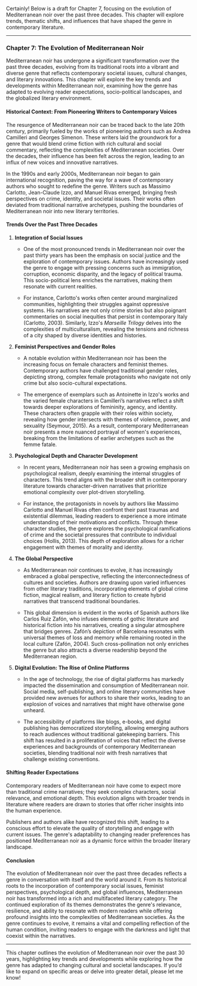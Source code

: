 Certainly! Below is a draft for Chapter 7, focusing on the evolution of Mediterranean noir over the past three decades. This chapter will explore trends, thematic shifts, and influences that have shaped the genre in contemporary literature.

---

### Chapter 7: The Evolution of Mediterranean Noir

Mediterranean noir has undergone a significant transformation over the past three decades, evolving from its traditional roots into a vibrant and diverse genre that reflects contemporary societal issues, cultural changes, and literary innovations. This chapter will explore the key trends and developments within Mediterranean noir, examining how the genre has adapted to evolving reader expectations, socio-political landscapes, and the globalized literary environment.

#### Historical Context: From Pioneering Writers to Contemporary Voices

The resurgence of Mediterranean noir can be traced back to the late 20th century, primarily fueled by the works of pioneering authors such as Andrea Camilleri and Georges Simenon. These writers laid the groundwork for a genre that would blend crime fiction with rich cultural and social commentary, reflecting the complexities of Mediterranean societies. Over the decades, their influence has been felt across the region, leading to an influx of new voices and innovative narratives.

In the 1990s and early 2000s, Mediterranean noir began to gain international recognition, paving the way for a wave of contemporary authors who sought to redefine the genre. Writers such as Massimo Carlotto, Jean-Claude Izzo, and Manuel Rivas emerged, bringing fresh perspectives on crime, identity, and societal issues. Their works often deviated from traditional narrative archetypes, pushing the boundaries of Mediterranean noir into new literary territories.

#### Trends Over the Past Three Decades

1. **Integration of Social Issues**  
   - One of the most pronounced trends in Mediterranean noir over the past thirty years has been the emphasis on social justice and the exploration of contemporary issues. Authors have increasingly used the genre to engage with pressing concerns such as immigration, corruption, economic disparity, and the legacy of political trauma. This socio-political lens enriches the narratives, making them resonate with current realities.

   - For instance, Carlotto's works often center around marginalized communities, highlighting their struggles against oppressive systems. His narratives are not only crime stories but also poignant commentaries on social inequities that persist in contemporary Italy (Carlotto, 2003). Similarly, Izzo's *Marseille Trilogy* delves into the complexities of multiculturalism, revealing the tensions and richness of a city shaped by diverse identities and histories.

2. **Feminist Perspectives and Gender Roles**  
   - A notable evolution within Mediterranean noir has been the increasing focus on female characters and feminist themes. Contemporary authors have challenged traditional gender roles, depicting strong, complex female protagonists who navigate not only crime but also socio-cultural expectations.

   - The emergence of exemplars such as Antoinette in Izzo's works and the varied female characters in Camilleri’s narratives reflect a shift towards deeper explorations of femininity, agency, and identity. These characters often grapple with their roles within society, revealing how gender intersects with themes of violence, power, and sexuality (Seymour, 2015). As a result, contemporary Mediterranean noir presents a more nuanced portrayal of women's experiences, breaking from the limitations of earlier archetypes such as the femme fatale.

3. **Psychological Depth and Character Development**  
   - In recent years, Mediterranean noir has seen a growing emphasis on psychological realism, deeply examining the internal struggles of characters. This trend aligns with the broader shift in contemporary literature towards character-driven narratives that prioritize emotional complexity over plot-driven storytelling.

   - For instance, the protagonists in novels by authors like Massimo Carlotto and Manuel Rivas often confront their past traumas and existential dilemmas, leading readers to experience a more intimate understanding of their motivations and conflicts. Through these character studies, the genre explores the psychological ramifications of crime and the societal pressures that contribute to individual choices (Hollis, 2013). This depth of exploration allows for a richer engagement with themes of morality and identity.

4. **The Global Perspective**  
   - As Mediterranean noir continues to evolve, it has increasingly embraced a global perspective, reflecting the interconnectedness of cultures and societies. Authors are drawing upon varied influences from other literary traditions, incorporating elements of global crime fiction, magical realism, and literary fiction to create hybrid narratives that transcend traditional boundaries.

   - This global dimension is evident in the works of Spanish authors like Carlos Ruiz Zafón, who infuses elements of gothic literature and historical fiction into his narratives, creating a singular atmosphere that bridges genres. Zafón’s depiction of Barcelona resonates with universal themes of loss and memory while remaining rooted in the local culture (Zafón, 2004). Such cross-pollination not only enriches the genre but also attracts a diverse readership beyond the Mediterranean region.

5. **Digital Evolution: The Rise of Online Platforms**  
   - In the age of technology, the rise of digital platforms has markedly impacted the dissemination and consumption of Mediterranean noir. Social media, self-publishing, and online literary communities have provided new avenues for authors to share their works, leading to an explosion of voices and narratives that might have otherwise gone unheard.

   - The accessibility of platforms like blogs, e-books, and digital publishing has democratized storytelling, allowing emerging authors to reach audiences without traditional gatekeeping barriers. This shift has resulted in a proliferation of voices that reflect the diverse experiences and backgrounds of contemporary Mediterranean societies, blending traditional noir with fresh narratives that challenge existing conventions.

#### Shifting Reader Expectations

Contemporary readers of Mediterranean noir have come to expect more than traditional crime narratives; they seek complex characters, social relevance, and emotional depth. This evolution aligns with broader trends in literature where readers are drawn to stories that offer richer insights into the human experience.

Publishers and authors alike have recognized this shift, leading to a conscious effort to elevate the quality of storytelling and engage with current issues. The genre's adaptability to changing reader preferences has positioned Mediterranean noir as a dynamic force within the broader literary landscape.

#### Conclusion

The evolution of Mediterranean noir over the past three decades reflects a genre in conversation with itself and the world around it. From its historical roots to the incorporation of contemporary social issues, feminist perspectives, psychological depth, and global influences, Mediterranean noir has transformed into a rich and multifaceted literary category. The continued exploration of its themes demonstrates the genre's relevance, resilience, and ability to resonate with modern readers while offering profound insights into the complexities of Mediterranean societies. As the genre continues to evolve, it remains a vital and compelling reflection of the human condition, inviting readers to engage with the darkness and light that coexist within the narratives.

---

This chapter outlines the evolution of Mediterranean noir over the past 30 years, highlighting key trends and developments while exploring how the genre has adapted to changing cultural and societal landscapes. If you’d like to expand on specific areas or delve into greater detail, please let me know!